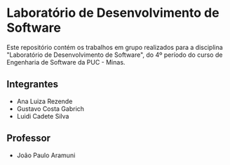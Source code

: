 # Laboratório de Desenvolvimento de Software

Este repositório contém os trabalhos em grupo realizados para a disciplina "Laboratório de Desenvolvimento de Software", do 4º período do curso de Engenharia de Software da PUC - Minas.

## Integrantes

- Ana Luiza Rezende
- Gustavo Costa Gabrich
- Luidi Cadete Silva

## Professor

- João Paulo Aramuni
